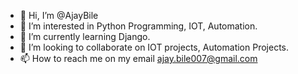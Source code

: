 - 👋 Hi, I’m @AjayBile
- 👀 I’m interested in Python Programming, IOT, Automation.
- 🌱 I’m currently learning Django.
- 💞️ I’m looking to collaborate on IOT projects, Automation Projects.
- 📫 How to reach me on my email ajay.bile007@gmail.com

<!---
AjayBile/AjayBile is a ✨ special ✨ repository because its `README.md` (this file) appears on your GitHub profile.
You can click the Preview link to take a look at your changes.
--->
